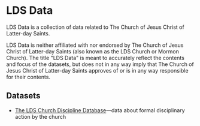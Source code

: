 # LDS Data

LDS Data is a collection of data related to The Church of Jesus Christ of Latter-day Saints.

LDS Data is neither affiliated with nor endorsed by The Church of Jesus Christ of Latter-day Saints (also known as the LDS Church or Mormon Church). The title "LDS Data" is meant to accurately reflect the contents and focus of the datasets, but does not in any way imply that The Church of Jesus Christ of Latter-day Saints approves of or is in any way responsible for their contents.


## Datasets

* [The LDS Church Discipline Database](../../../lds-church-discipline)—data about formal disciplinary action by the church
